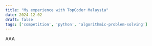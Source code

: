 ```yaml
---
title: "My experience with TopCoder Malaysia"
date: 2024-12-02
draft: false
tags: ['competition', 'python', 'algorithmic-problem-solving']
---
```


AAA